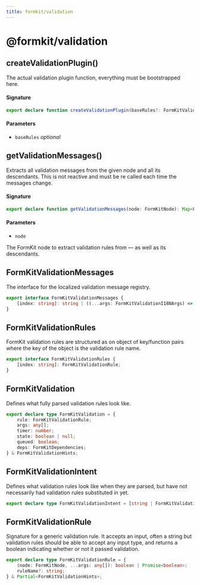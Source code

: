 ```yaml
---
title: formkit/validation
---
```


# @formkit/validation

## createValidationPlugin()

The actual validation plugin function, everything must be bootstrapped here.

#### Signature

```typescript
export declare function createValidationPlugin(baseRules?: FormKitValidationRules): (node: FormKitNode) => void;
```

#### Parameters

* `baseRules` *optional*

## getValidationMessages()

Extracts all validation messages from the given node and all its descendants. This is not reactive and must be re called each time the messages change.

#### Signature

```typescript
export declare function getValidationMessages(node: FormKitNode): Map<FormKitNode, FormKitMessage[]>;
```

#### Parameters

* `node`

The FormKit node to extract validation rules from — as well as its descendants.

## FormKitValidationMessages

The interface for the localized validation message registry.

```typescript
export interface FormKitValidationMessages {
    [index: string]: string | ((...args: FormKitValidationI18NArgs) => string);
}
```

## FormKitValidationRules

FormKit validation rules are structured as on object of key/function pairs where the key of the object is the validation rule name.

```typescript
export interface FormKitValidationRules {
    [index: string]: FormKitValidationRule;
}
```

## FormKitValidation

Defines what fully parsed validation rules look like.

```typescript
export declare type FormKitValidation = {
    rule: FormKitValidationRule;
    args: any[];
    timer: number;
    state: boolean | null;
    queued: boolean;
    deps: FormKitDependencies;
} & FormKitValidationHints;
```

## FormKitValidationIntent

Defines what validation rules look like when they are parsed, but have not necessarily had validation rules substituted in yet.

```typescript
export declare type FormKitValidationIntent = [string | FormKitValidationRule, ...any[]];
```

## FormKitValidationRule

Signature for a generic validation rule. It accepts an input, often a string but validation rules should be able to accept any input type, and returns a boolean indicating whether or not it passed validation.

```typescript
export declare type FormKitValidationRule = {
    (node: FormKitNode, ...args: any[]): boolean | Promise<boolean>;
    ruleName?: string;
} & Partial<FormKitValidationHints>;
```